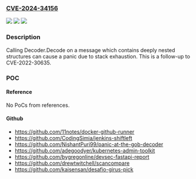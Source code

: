 ### [CVE-2024-34156](https://cve.mitre.org/cgi-bin/cvename.cgi?name=CVE-2024-34156)
![](https://img.shields.io/static/v1?label=Product&message=encoding%2Fgob&color=blue)
![](https://img.shields.io/static/v1?label=Version&message=0%3C%201.22.7%20&color=brighgreen)
![](https://img.shields.io/static/v1?label=Vulnerability&message=CWE-674%3A%20Uncontrolled%20Recursion&color=brighgreen)

### Description

Calling Decoder.Decode on a message which contains deeply nested structures can cause a panic due to stack exhaustion. This is a follow-up to CVE-2022-30635.

### POC

#### Reference
No PoCs from references.

#### Github
- https://github.com/11notes/docker-github-runner
- https://github.com/CodingSimia/jenkins-shiftleft
- https://github.com/NishantPuri99/panic-at-the-gob-decoder
- https://github.com/adegoodyer/kubernetes-admin-toolkit
- https://github.com/bygregonline/devsec-fastapi-report
- https://github.com/drewtwitchell/scancompare
- https://github.com/kaisensan/desafio-girus-pick

